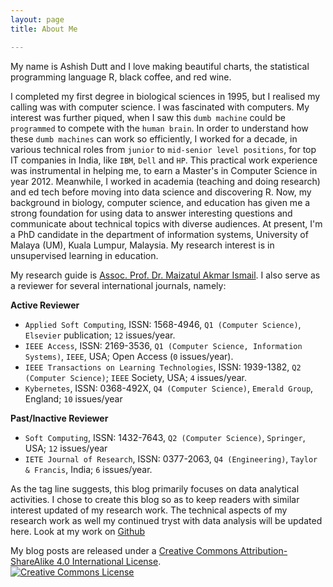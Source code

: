 ```yaml
---
layout: page
title: About Me

---
```


My name is Ashish Dutt and I love making beautiful charts, the statistical programming language R, black coffee, and red wine.

I completed my first degree in biological sciences in 1995, but I realised my calling was with computer science. I was fascinated with computers. My interest was further piqued, when I saw this `dumb machine` could be `programmed` to compete with the `human brain`. In order to understand how these `dumb machines` can work so efficiently,  I worked  for a decade, in various technical roles from `junior` to `mid-senior level positions`, for top IT companies in India, like `IBM`, `Dell` and `HP`. This practical work experience was instrumental in helping me, to earn a Master's in Computer Science in year 2012. Meanwhile, I worked in academia (teaching and doing research) and ed tech before moving into data science and discovering R. Now, my background in biology, computer science, and education has given me a strong foundation for using data to answer interesting questions and communicate about technical topics with diverse audiences. At present, I'm a PhD candidate in the department of information systems, University of Malaya (UM), Kuala Lumpur, Malaysia. My research interest is in unsupervised learning in education. 

My research guide is [Assoc. Prof. Dr. Maizatul Akmar Ismail](https://umexpert.um.edu.my/maizatul). I also serve as a reviewer for several international journals, namely:

**Active Reviewer**

- `Applied Soft Computing`, ISSN: 1568-4946, `Q1 (Computer Science)`, `Elsevier` publication; `12` issues/year. 
- `IEEE Access`, ISSN: 2169-3536, `Q1 (Computer Science, Information Systems)`, `IEEE`, USA; Open Access (`0` issues/year).
- `IEEE Transactions on Learning Technologies`, ISSN: 1939-1382, `Q2 (Computer Science)`; `IEEE` Society, USA; `4` issues/year.
- `Kybernetes`, ISSN: 0368-492X, `Q4 (Computer Science)`, `Emerald Group`, England; `10` issues/year

**Past/Inactive Reviewer**

- `Soft Computing`, ISSN: 1432-7643, `Q2 (Computer Science)`, `Springer`, USA; `12` issues/year 
- `IETE Journal of Research`, ISSN: 0377-2063, `Q4 (Engineering)`, `Taylor & Francis`, India; `6` issues/year.

As the tag line suggests, this blog primarily focuses on data analytical activities. I chose to create this blog so as to keep readers with similar interest updated of my research work. The technical aspects of my research work as well my continued tryst with data analysis will be updated here. Look at my work on [Github](https://github.com/duttashi/) 

My blog posts are released under a [Creative Commons Attribution-ShareAlike 4.0 International License](http://creativecommons.org/licenses/by-sa/4.0/).
<br /><a rel="license" href="https://creativecommons.org/licenses/by-sa/4.0/"><img alt="Creative Commons License" style="border-width:0" src="https://i.creativecommons.org/l/by-sa/4.0/88x31.png" /></a><br />
